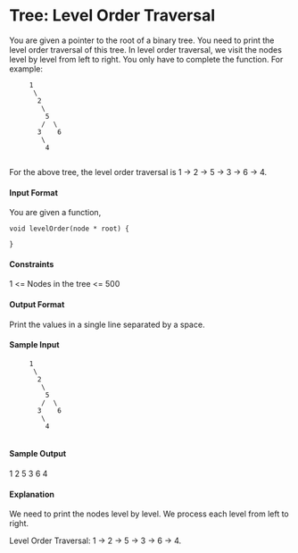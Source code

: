# Tree: Level Order Traversal 

You are given a pointer to the root of a binary tree. You need to print the level order traversal of this tree. In level order traversal, we visit the nodes level by level from left to right. You only have to complete the function. For example:

```
     1
      \
       2
        \
         5
        /  \
       3    6
        \
         4  
         
```

For the above tree, the level order traversal is 1 -> 2 -> 5 -> 3 -> 6 -> 4.

#### Input Format

You are given a function,

```
void levelOrder(node * root) {

}

```

#### Constraints

1 <= Nodes in the tree <= 500

#### Output Format

Print the values in a single line separated by a space.

#### Sample Input

```
     1
      \
       2
        \
         5
        /  \
       3    6
        \
         4  
         
```

#### Sample Output

1 2 5 3 6 4

#### Explanation

We need to print the nodes level by level. We process each level from left to right.

Level Order Traversal: 1 -> 2 -> 5 -> 3 -> 6 -> 4.
